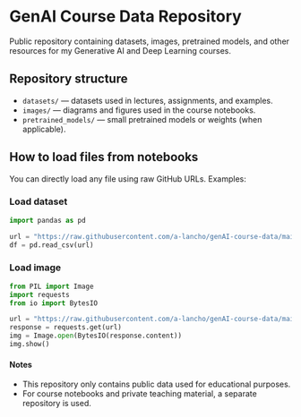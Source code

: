# GenAI Course Data Repository

Public repository containing datasets, images, pretrained models, and other resources for my Generative AI and Deep Learning courses.

## Repository structure

- `datasets/` — datasets used in lectures, assignments, and examples.
- `images/` — diagrams and figures used in the course notebooks.
- `pretrained_models/` — small pretrained models or weights (when applicable).

## How to load files from notebooks

You can directly load any file using raw GitHub URLs. Examples:

### Load dataset 

```python
import pandas as pd

url = "https://raw.githubusercontent.com/a-lancho/genAI-course-data/main/datasets/your_dataset.csv"
df = pd.read_csv(url)
```

### Load image 

```python
from PIL import Image
import requests
from io import BytesIO

url = "https://raw.githubusercontent.com/a-lancho/genAI-course-data/main/images/your_image.png"
response = requests.get(url)
img = Image.open(BytesIO(response.content))
img.show()
```

#### Notes
- This repository only contains public data used for educational purposes.
- For course notebooks and private teaching material, a separate repository is used.

